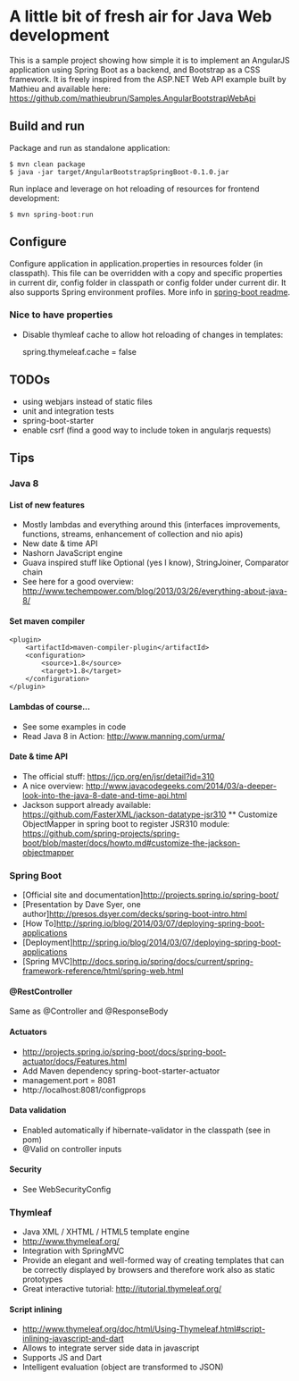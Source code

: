 # A little bit of fresh air for Java Web development

This is a sample project showing how simple it is to implement an AngularJS application using Spring Boot as a backend, and Bootstrap as a CSS framework.
It is freely inspired from the ASP.NET Web API example built by Mathieu and available here: https://github.com/mathieubrun/Samples.AngularBootstrapWebApi

## Build and run
Package and run as standalone application:

    $ mvn clean package
    $ java -jar target/AngularBootstrapSpringBoot-0.1.0.jar

Run inplace and leverage on hot reloading of resources for frontend development:

    $ mvn spring-boot:run

## Configure
Configure application in application.properties in resources folder (in classpath). This file can be overridden with
a copy and specific properties in current dir, config folder in classpath or config folder under current dir. It also supports
Spring environment profiles.
More info in [spring-boot readme](http://projects.spring.io/spring-boot/docs/spring-boot/README.html#toc_6).

### Nice to have properties
- Disable thymleaf cache to allow hot reloading of changes in templates:

    spring.thymeleaf.cache = false

## TODOs
* using webjars instead of static files
* unit and integration tests
* spring-boot-starter
* enable csrf (find a good way to include token in angularjs requests)

## Tips

### Java 8

#### List of new features
* Mostly lambdas and everything around this (interfaces improvements, functions, streams, enhancement of collection and nio apis)
* New date & time API
* Nashorn JavaScript engine
* Guava inspired stuff like Optional (yes I know), StringJoiner, Comparator chain
* See here for a good overview: http://www.techempower.com/blog/2013/03/26/everything-about-java-8/

#### Set maven compiler
    <plugin>
        <artifactId>maven-compiler-plugin</artifactId>
        <configuration>
            <source>1.8</source>
            <target>1.8</target>
        </configuration>
    </plugin>

#### Lambdas of course...
* See some examples in code
* Read Java 8 in Action: http://www.manning.com/urma/

#### Date & time API
* The official stuff: https://jcp.org/en/jsr/detail?id=310
* A nice overview: http://www.javacodegeeks.com/2014/03/a-deeper-look-into-the-java-8-date-and-time-api.html
* Jackson support already available: https://github.com/FasterXML/jackson-datatype-jsr310
** Customize ObjectMapper in spring boot to register JSR310 module: https://github.com/spring-projects/spring-boot/blob/master/docs/howto.md#customize-the-jackson-objectmapper

### Spring Boot
* [Official site and documentation]http://projects.spring.io/spring-boot/
* [Presentation by Dave Syer, one author]http://presos.dsyer.com/decks/spring-boot-intro.html
* [How To]http://spring.io/blog/2014/03/07/deploying-spring-boot-applications
* [Deployment]http://spring.io/blog/2014/03/07/deploying-spring-boot-applications
* [Spring MVC]http://docs.spring.io/spring/docs/current/spring-framework-reference/html/spring-web.html

#### @RestController
Same as @Controller and @ResponseBody

#### Actuators
* http://projects.spring.io/spring-boot/docs/spring-boot-actuator/docs/Features.html
* Add Maven dependency spring-boot-starter-actuator
* management.port = 8081
* http://localhost:8081/configprops

#### Data validation
* Enabled automatically if hibernate-validator in the classpath (see in pom)
* @Valid on controller inputs

#### Security
* See WebSecurityConfig

### Thymleaf
* Java XML / XHTML / HTML5 template engine
* http://www.thymeleaf.org/
* Integration with SpringMVC
* Provide an elegant and well-formed way of creating templates that can be correctly displayed by browsers and therefore work also as static prototypes
* Great interactive tutorial: http://itutorial.thymeleaf.org/

#### Script inlining
* http://www.thymeleaf.org/doc/html/Using-Thymeleaf.html#script-inlining-javascript-and-dart
* Allows to integrate server side data in javascript
* Supports JS and Dart
* Intelligent evaluation (object are transformed to JSON)
